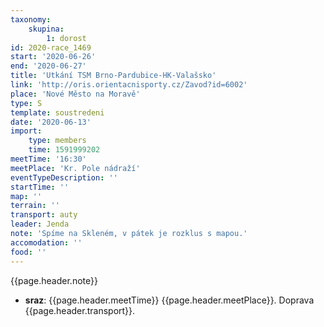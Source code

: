 ```yaml
---
taxonomy:
    skupina:
        1: dorost
id: 2020-race_1469
start: '2020-06-26'
end: '2020-06-27'
title: 'Utkání TSM Brno-Pardubice-HK-Valašsko'
link: 'http://oris.orientacnisporty.cz/Zavod?id=6002'
place: 'Nové Město na Moravě'
type: S
template: soustredeni
date: '2020-06-13'
import:
    type: members
    time: 1591999202
meetTime: '16:30'
meetPlace: 'Kr. Pole nádraží'
eventTypeDescription: ''
startTime: ''
map: ''
terrain: ''
transport: auty
leader: Jenda
note: 'Spíme na Skleném, v pátek je rozklus s mapou.'
accomodation: ''
food: ''
---
```

{{page.header.note}}
* **sraz**: {{page.header.meetTime}} {{page.header.meetPlace}}. Doprava {{page.header.transport}}.

